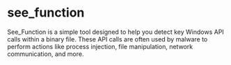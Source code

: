 # see_function
See_Function is a simple tool designed to help you detect key Windows API calls within a binary file. These API calls are often used by malware to perform actions like process injection, file manipulation, network communication, and more. 
